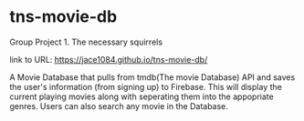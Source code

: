 # tns-movie-db
Group Project 1. The necessary squirrels 

link to URL: https://jace1084.github.io/tns-movie-db/

A Movie Database that pulls from tmdb(The movie Database) API and saves the user's information (from signing up) to Firebase. 
This will display the current playing movies along with seperating them into the appopriate genres. 
Users can also search any movie in the Database.

